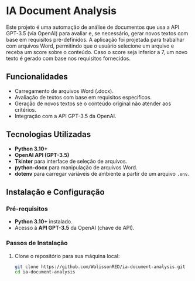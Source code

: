 # IA Document Analysis

Este projeto é uma automação de análise de documentos que usa a API GPT-3.5 (via OpenAI) para avaliar e, se necessário, gerar novos textos com base em requisitos pré-definidos. A aplicação foi projetada para trabalhar com arquivos Word, permitindo que o usuário selecione um arquivo e receba um score sobre o conteúdo. Caso o score seja inferior a 7, um novo texto é gerado com base nos requisitos fornecidos.

## Funcionalidades

- Carregamento de arquivos Word (.docx).
- Avaliação de textos com base em requisitos específicos.
- Geração de novos textos se o conteúdo original não atender aos critérios.
- Integração com a API GPT-3.5 da OpenAI.

## Tecnologias Utilizadas

- **Python 3.10+**
- **OpenAI API (GPT-3.5)**
- **Tkinter** para interface de seleção de arquivos.
- **python-docx** para manipulação de arquivos Word.
- **dotenv** para carregar variáveis de ambiente a partir de um arquivo `.env`.

## Instalação e Configuração

### Pré-requisitos

- **Python 3.10+** instalado.
- Acesso à **API GPT-3.5** da OpenAI (chave de API).

### Passos de Instalação

1. Clone o repositório para sua máquina local:

   ```bash
   git clone https://github.com/WalissonRED/ia-document-analysis.git
   cd ia-document-analysis

